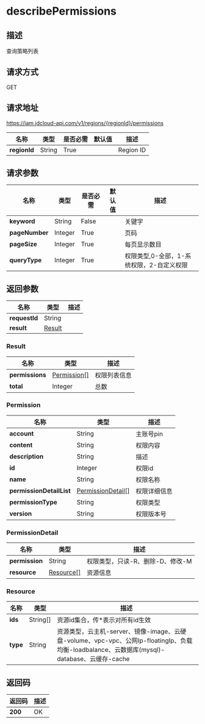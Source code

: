 # describePermissions


## 描述
查询策略列表

## 请求方式
GET

## 请求地址
https://iam.jdcloud-api.com/v1/regions/{regionId}/permissions

|名称|类型|是否必需|默认值|描述|
|---|---|---|---|---|
|**regionId**|String|True||Region ID|

## 请求参数
|名称|类型|是否必需|默认值|描述|
|---|---|---|---|---|
|**keyword**|String|False||关键字|
|**pageNumber**|Integer|True||页码|
|**pageSize**|Integer|True||每页显示数目|
|**queryType**|Integer|True||权限类型,0-全部，1-系统权限，2-自定义权限|


## 返回参数
|名称|类型|描述|
|---|---|---|
|**requestId**|String||
|**result**|[Result](##Result)||


### <a name="Result">Result</a>
|名称|类型|描述|
|---|---|---|
|**permissions**|[Permission[]](##Permission)|权限列表信息|
|**total**|Integer|总数|
### <a name="Permission">Permission</a>
|名称|类型|描述|
|---|---|---|
|**account**|String|主账号pin|
|**content**|String|权限内容|
|**description**|String|描述|
|**id**|Integer|权限id|
|**name**|String|权限名称|
|**permissionDetailList**|[PermissionDetail[]](##PermissionDetail)|权限详细信息|
|**permissionType**|String|权限类型|
|**version**|String|权限版本号|
### <a name="PermissionDetail">PermissionDetail</a>
|名称|类型|描述|
|---|---|---|
|**permission**|String|权限类型，只读-R、删除-D、修改-M|
|**resource**|[Resource[]](##Resource)|资源信息|
### <a name="Resource">Resource</a>
|名称|类型|描述|
|---|---|---|
|**ids**|String[]|资源id集合，传*表示对所有id生效|
|**type**|String|资源类型，云主机-server、镜像-image、云硬盘-volume、vpc-vpc、公网Ip-floatingIp、负载均衡-loadbalance、云数据库(mysql)-database、云缓存-cache|

## 返回码
|返回码|描述|
|---|---|
|**200**|OK|
